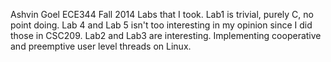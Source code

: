 Ashvin Goel ECE344 Fall 2014 Labs that I took. 
Lab1 is trivial, purely C, no point doing. 
Lab 4 and Lab 5 isn't too interesting in my opinion since I did those in CSC209.
Lab2 and Lab3 are interesting. Implementing cooperative and preemptive user level threads on Linux.
